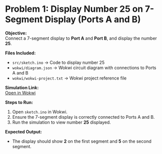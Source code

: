 # Problem 1: Display Number 25 on 7-Segment Display (Ports A and B)

**Objective:**  
Connect a 7-segment display to **Port A** and **Port B**, and display the number **25**.

**Files Included:**  
- `src/sketch.ino` → Code to display number 25  
- `wokwi/diagram.json` → Wokwi circuit diagram with connections to Ports A and B  
- `wokwi/wokwi-project.txt` → Wokwi project reference file  

**Simulation Link:**  
[Open in Wokwi](https://wokwi.com/projects/443879869407459329)

**Steps to Run:**  
1. Open `sketch.ino` in Wokwi.  
2. Ensure the 7-segment display is correctly connected to Ports A and B.  
3. Run the simulation to view number **25** displayed.

**Expected Output:**  
- The display should show **2** on the first segment and **5** on the second segment.  
